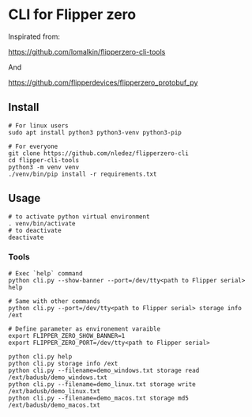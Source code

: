# CLI for Flipper zero

Inspirated from:

https://github.com/lomalkin/flipperzero-cli-tools

And

https://github.com/flipperdevices/flipperzero_protobuf_py


## Install

```
# For linux users
sudo apt install python3 python3-venv python3-pip

# For everyone
git clone https://github.com/nledez/flipperzero-cli
cd flipper-cli-tools
python3 -m venv venv
./venv/bin/pip install -r requirements.txt
```

## Usage

```
# to activate python virtual environment
. venv/bin/activate
# to deactivate
deactivate
```

### Tools

```
# Exec `help` command
python cli.py --show-banner --port=/dev/tty<path to Flipper serial> help

# Same with other commands
python cli.py --port=/dev/tty<path to Flipper serial> storage info /ext

# Define parameter as environement varaible
export FLIPPER_ZERO_SHOW_BANNER=1
export FLIPPER_ZERO_PORT=/dev/tty<path to Flipper serial>

python cli.py help
python cli.py storage info /ext
python cli.py --filename=demo_windows.txt storage read /ext/badusb/demo_windows.txt
python cli.py --filename=demo_linux.txt storage write /ext/badusb/demo_linux.txt
python cli.py --filename=demo_macos.txt storage md5 /ext/badusb/demo_macos.txt
```
